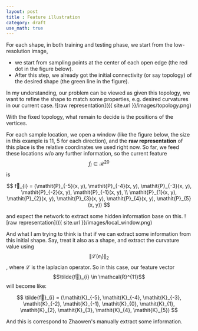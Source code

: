 ```yaml
---
layout: post
title : Feature illustration
category: draft
use_math: true
---
```

For each shape, in both training and testing phase, we start from the low-resolution image, 

- we start from sampling points at the center of each open edge (the red dot in the figure below).
- After this step, we already got the initial connectivity (or say topology) of the desired shape (the green line in the figure).

In my understanding, our problem can be viewed as given this topology, we want to refine the shape to match some properties, e.g. desired curvatures in our current case.
![raw representation]({{ site.url }}/images/topology.png)

With the fixed topology, what remain to decide is the positions of the vertices.

For each sample location, we open a window (like the figure below, the size in this example is 11, 5 for each direction), and the **raw representation** of this place is the relative coordinates we used right now.
So far, we feed these locations w/o any further information, so the current feature $$f_{i} \in \mathcal{R}^{20}$$is 

$$ 
f_{i} = (\mathit{P}_{-5}(x, y), \mathit{P}_{-4}(x, y), \mathit{P}_{-3}(x, y), \mathit{P}_{-2}(x, y), \mathit{P}_{-1}(x, y), \\
 \mathit{P}_{1}(x, y),  \mathit{P}_{2}(x, y),  \mathit{P}_{3}(x, y),  \mathit{P}_{4}(x, y),  \mathit{P}_{5}(x, y))
$$

and expect the network to extract some hidden information base on this.
![raw representation]({{ site.url }}/images/local_window.png)

And what I am trying to think is that if we can extract some information from this initial shape.
Say, treat it also as a shape, and extract the curvature value using $$ \| \mathcal{L}(e_i) \|_2$$, where $\mathcal{L}$ is the laplacian operator.
So in this case, our feature vector $$\tilde{f}_{i} \in \mathcal{R}^{11}$$ will become like:

$$ 
\tilde{f}_{i} = (\mathit{K}_{-5}, \mathit{K}_{-4}, \mathit{K}_{-3}, \mathit{K}_{-2}, \mathit{K}_{-1}, \mathit{K}_{0},  
 \mathit{K}_{1},  \mathit{K}_{2},  \mathit{K}_{3},  \mathit{K}_{4},  \mathit{K}_{5})
$$

And this is correspond to Zhaowen's manually extract some information.








